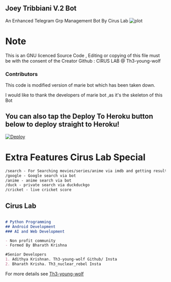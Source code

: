 ## Joey Tribbiani V.2 Bot

An Enhanced Telegram Grp Management Bot By Cirus Lab
![plot](https://github.com/Th3-young-wolf/Joey-Tribbiani/blob/master/IMG_20210217_220529.jpg)
# Note
This is an GNU licenced Source Code , Editing or copying of this file must be with the consent of the Creator
Github : CIRUS LAB @ Th3-young-wolf

### Contributors

This code is modified version of marie bot which has been taken down.

I would like to thank the developers of marie bot ,as it's the skeleton of this Bot

## You can also tap the Deploy To Heroku button below to deploy straight to Heroku!

[![Deploy](https://www.herokucdn.com/deploy/button.svg)](https://heroku.com/deploy?template=https://github.com/Th3-young-wolf/Joey-Tribbiani)

# Extra Features Cirus Lab Special
```markdown
/search - For Searching movies/series/anime via imdb and getting results
/google - Google search via bot
/anime - anime search via bot
/duck - private search via duckduckgo
/cricket - live cricket score
```

## Cirus Lab

```markdown   

# Python Programming
## Android Development
### AI and Web Development

- Non profit community
- Formed By Bharath Krishna

#Senior Developers
1. Adithya Krishnan. Th3-young-wolf Github/ Insta
2. Bharath Krisha. Th3_nuclear_rebel Insta

```

For more details see [Th3-young-wolf](https://github.com/Th3-young-wolf/)


